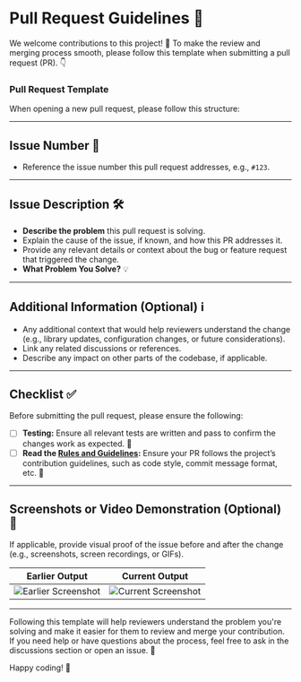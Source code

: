 # Pull Request Guidelines 📝

We welcome contributions to this project! 🚀 To make the review and
merging process smooth, please follow this template when submitting a
pull request (PR). 👇

### Pull Request Template

When opening a new pull request, please follow this structure:

---

## Issue Number 🔢

- Reference the issue number this pull request addresses, e.g.,
  `#123`.

---

## Issue Description 🛠️

- **Describe the problem** this pull request is solving.
- Explain the cause of the issue, if known, and how this PR addresses
  it.
- Provide any relevant details or context about the bug or feature
  request that triggered the change.
- **What Problem You Solve?** 💡

---

## Additional Information (Optional) ℹ️

- Any additional context that would help reviewers understand the
  change (e.g., library updates, configuration changes, or future
  considerations).
- Link any related discussions or references.
- Describe any impact on other parts of the codebase, if applicable.

---

## Checklist ✅

Before submitting the pull request, please ensure the following:

- [ ] **Testing:** Ensure all relevant tests are written and pass to
      confirm the changes work as expected. 🧪
- [ ] **Read the [Rules and Guidelines](CONTRIBUTING.md):** Ensure
      your PR follows the project’s contribution guidelines, such as
      code style, commit message format, etc. 📜

---

## Screenshots or Video Demonstration (Optional) 📸

If applicable, provide visual proof of the issue before and after the
change (e.g., screenshots, screen recordings, or GIFs).

| **Earlier Output**                                 | **Current Output**                                 |
| -------------------------------------------------- | -------------------------------------------------- |
| ![Earlier Screenshot](<URL to earlier screenshot>) | ![Current Screenshot](<URL to current screenshot>) |

---

Following this template will help reviewers understand the problem
you're solving and make it easier for them to review and merge your
contribution. If you need help or have questions about the process,
feel free to ask in the discussions section or open an issue. 💬

Happy coding! 🎉
